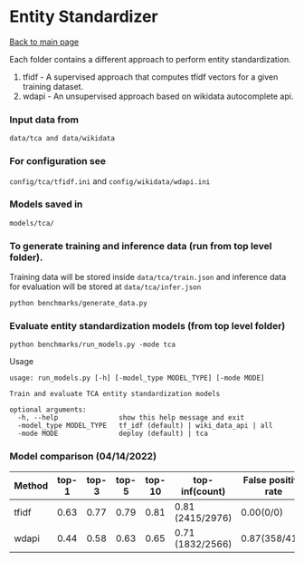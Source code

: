 # Entity Standardizer
[Back to main page](https://github.com/konveyor/tackle-container-advisor#table-of-contents)

Each folder contains a different approach to perform entity standardization.

1. tfidf - A supervised approach that computes tfidf vectors for a given training dataset.
2. wdapi - An unsupervised approach based on wikidata autocomplete api.

### Input data from
 ``data/tca and data/wikidata``

### For configuration see
 `config/tca/tfidf.ini` and `config/wikidata/wdapi.ini`

### Models saved in
  ``models/tca/``

### To generate training and inference data (run from top level folder).
Training data will be stored inside ``data/tca/train.json`` and inference data for evaluation will
be stored at ``data/tca/infer.json``

```
python benchmarks/generate_data.py
```

### Evaluate entity standardization models (from top level folder)

```
python benchmarks/run_models.py -mode tca
```
Usage

```
usage: run_models.py [-h] [-model_type MODEL_TYPE] [-mode MODE]

Train and evaluate TCA entity standardization models

optional arguments:
  -h, --help               show this help message and exit
  -model_type MODEL_TYPE   tf_idf (default) | wiki_data_api | all
  -mode MODE               deploy (default) | tca

```

### Model comparison (04/14/2022)
<p><table> <thead>
<tr><th>Method</th><th>top-1</th><th>top-3</th><th>top-5</th><th>top-10</th><th>top-inf(count)</th><th>False positive rate</th><th>Runtime (on cpu)</th></tr>
</thead>
<tbody>
<tr><td>tfidf</td><td>0.63</td><td>0.77</td><td>0.79</td><td>0.81</td><td>0.81 (2415/2976)</td><td>0.00(0/0)</td><td>70.63s</td></tr>
<tr><td>wdapi</td><td>0.44</td><td>0.58</td><td>0.63</td><td>0.65</td><td>0.71 (1832/2566)</td><td>0.87(358/410)</td><td>2349.05s</td></tr>
</tbody>
</table></p>
